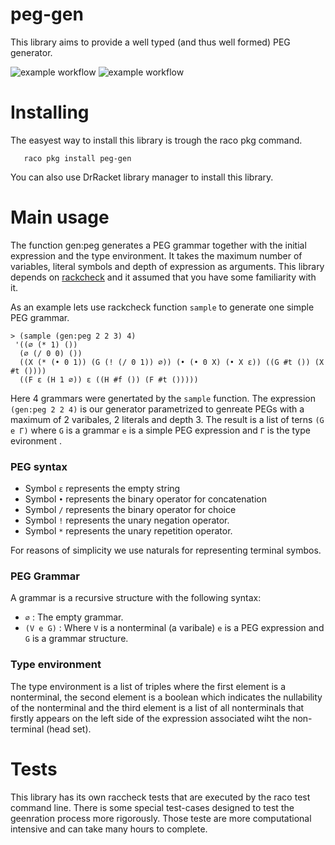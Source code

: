 peg-gen
==============
This library aims to provide a well typed (and thus well formed) PEG generator. 

 

![example workflow](https://github.com/lives-group/pegwfgen/actions/workflows/main.yml/badge.svg)
![example workflow](https://github.com/lives-group/pegwfgen/actions/workflows/test.yml/badge.svg)



# Installing

The easyest way to install this library is trough the raco pkg command. 

```racket
   raco pkg install peg-gen
```
You can also use DrRacket library manager to install this library. 

# Main usage

The function gen:peg generates a PEG grammar together with the initial expression and the type environment. It takes the maximum number of variables, literal symbols and depth of expression as arguments.  This library depends on  [rackcheck](https://docs.racket-lang.org/rackcheck/index.html) and it assumed that you have some familiarity with it. 

As an example lets use rackcheck function `sample` to generate one simple PEG grammar.

```racket
> (sample (gen:peg 2 2 3) 4)
 '((∅ (* 1) ())
  (∅ (/ 0 0) ())
  ((X (* (• 0 1)) (G (! (/ 0 1)) ∅)) (• (• 0 X) (• X ε)) ((G #t ()) (X #t ())))
  ((F ε (H 1 ∅)) ε ((H #f ()) (F #t ()))))
```

Here 4 grammars were genertated by the `sample` function.  The expression `(gen:peg 2 2 4)` is our generator parametrized to genreate PEGs with a maximum of 2 varibales, 2 literals and depth 3. The result is a list of  terns  `(G e Γ)`  where `G` is a  grammar  `e` is a simple PEG expression and `Γ` is the type evironment .


### PEG syntax

* Symbol `ε` represents  the empty string
* Symbol `•` represents the binary operator for concatenation
* Symbol `/` represents the binary operator for choice
* Symbol `!` represents the unary negation operator.
* Symbol `*` represents the unary repetition operator. 

For reasons of simplicity we use naturals for representing terminal symbos. 

### PEG Grammar

A grammar is a recursive structure with the following syntax: 

* `∅` :  The empty grammar.
* `(V e G)` : Where `V` is a nonterminal (a varibale)  `e` is a PEG expression and  `G` is a grammar structure.

### Type environment

The type environment is a list of triples where the first element is a nonterminal, the
second element is a boolean which indicates the nullability of the nonterminal and
the third element is a list of all nonterminals that firstly appears on the left side of
the expression associated wiht the non-terminal (head set). 


# Tests

This library has its own raccheck tests that are executed by the raco test command line. 
There is some special test-cases designed to test the geenration process more rigorously. Those teste are more computational intensive and can take many hours to complete. 





